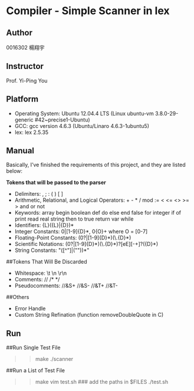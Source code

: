 Compiler - Simple Scanner in lex
==============

Author
--------------
0016302 楊翔宇

Instructor
-------------
Prof. Yi-Ping You 

Platform
------------
- Operating System: Ubuntu 12.04.4 LTS (Linux ubuntu-vm 3.8.0-29-generic #42~precise1-Ubuntu)
- GCC: gcc version 4.6.3 (Ubuntu/Linaro 4.6.3-1ubuntu5)
- lex: lex 2.5.35

Manual
------------
Basically, I’ve finished the requirements of this project, and they are listed below:

**Tokens that will be passed to the parser**
- Delimiters: , ; : ( ) [ ]
- Arithmetic, Relational, and Logical Operators: + - * / mod := < <= <> >= > and or not
- Keywords: array begin boolean def do else end false for integer if of print read real string then to true return var while
- Identifiers: {L}({L}|{D})\*
- Integer Constants: 0|[1-9]{D}\*, 0{O}+ where O = [0-7]
- Floating-Point Constants: (0?|[1-9]{D}\*)(\\.{D}\*)
- Scientific Notations: (0?|[1-9]{D}\*)(\\.{D}\*)?[eE][-+]?({D}\*)
- String Constants: \"([^\"]|(\"\"))\*\"

##Tokens That Will Be Discarded
- Whitespace: <space> \t \n \r\n
- Comments: // /\* \*/
- Pseudocomments: //&S+ //&S- //&T+ //&T-

##Others
- Error Handle
- Custom String Refination (function removeDoubleQuote in C)

Run
------------
##Run Single Test File
>> make
>> ./scanner <test file>

##Run a List of Test File
>> make
>> vim test.sh ### add the paths in $FILES
>> ./test.sh


